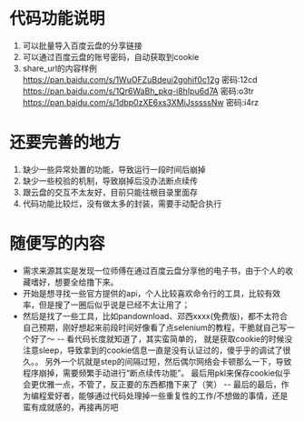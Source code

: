# 代码功能说明
1. 可以批量导入百度云盘的分享链接
2. 可以通过百度云盘的账号密码，自动获取到cookie
3. share_url的内容样例
https://pan.baidu.com/s/1WuOFZuBdeui2gohif0c12g	密码:12cd
https://pan.baidu.com/s/1Qr6WaBh_pkq-i8hIpu6d7A	密码:o3tr
https://pan.baidu.com/s/1dbp0zXE6xs3XMiJsssssNw	密码:i4rz


# 还要完善的地方
1. 缺少一些异常处置的功能，导致运行一段时间后崩掉
2. 缺少一些校验的机制，导致崩掉后没办法断点续传
3. 跟云盘的交互不太友好，目前只能往根目录里面存
4. 代码功能比较烂，没有做太多的封装，需要手动配合执行


# 随便写的内容
- 需求来源其实是发现一位师傅在通过百度云盘分享他的电子书，由于个人的收藏嗜好，想要全给撸下来。
- 开始是想寻找一些官方提供的api，个人比较喜欢命令行的工具，比较有效率，但是搜了一圈后似乎说是已经不太让用了；
- 然后是找了一些工具，比如pandownload、邓西xxxx(免费版)，都不太符合自己预期，刚好想起来前段时间好像看了点selenium的教程，干脆就自己写一个好了～
--
看代码长度就知道了，其实蛮简单的，
就是获取cookie的时候没注意sleep，导致拿到的cookie信息一直是没有认证过的，傻乎乎的调试了很久。。
另外一个坑就是step的间隔过短，然后偶尔网络会卡顿那么一下，导致程序崩掉，需要频繁手动进行“断点续传功能”。
最后用pkl来保存cookie似乎会更优雅一点，不管了，反正要的东西都撸下来了（笑）
--
最后的最后，作为编程爱好者，能够通过代码处理掉一些重复性的工作/不想做的事情，还是蛮有成就感的，再接再厉吧
